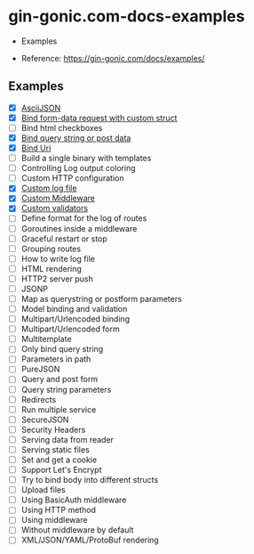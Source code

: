 # gin-gonic.com-docs-examples

- Examples

- Reference: https://gin-gonic.com/docs/examples/


## Examples

- [x] [AsciiJSON](https://github.com/thanhlt-1007/gin-gonic.com-docs-examples-ascii-json)
- [x] [Bind form-data request with custom struct](https://github.com/thanhlt-1007/gin-gonic.com-docs-examples-bind-form-data-request-with-custom-struct)
- [ ] Bind html checkboxes
- [x] [Bind query string or post data](https://github.com/thanhlt-1007/gin-gonic.com-docs-examples-bind-query-or-post)
- [x] [Bind Uri](https://github.com/thanhlt-1007/gin-gonic.com-docs-examples-bind-uri)
- [ ] Build a single binary with templates
- [ ] Controlling Log output coloring
- [ ] Custom HTTP configuration
- [x] [Custom log file](https://github.com/thanhlt-1007/gin-gonic.com-docs-examples-custom-log-format)
- [x] [Custom Middleware](https://github.com/thanhlt-1007/gin-gonic.com-docs-examples-custom-middleware)
- [x] [Custom validators](https://github.com/thanhlt-1007/gin-gonic.com-docs-examples-custom-validators)
- [ ] Define format for the log of routes
- [ ] Goroutines inside a middleware
- [ ] Graceful restart or stop
- [ ] Grouping routes
- [ ] How to write log file
- [ ] HTML rendering
- [ ] HTTP2 server push
- [ ] JSONP
- [ ] Map as querystring or postform parameters
- [ ] Model binding and validation
- [ ] Multipart/Urlencoded binding
- [ ] Multipart/Urlencoded form
- [ ] Multitemplate
- [ ] Only bind query string
- [ ] Parameters in path
- [ ] PureJSON
- [ ] Query and post form
- [ ] Query string parameters
- [ ] Redirects
- [ ] Run multiple service
- [ ] SecureJSON
- [ ] Security Headers
- [ ] Serving data from reader
- [ ] Serving static files
- [ ] Set and get a cookie
- [ ] Support Let's Encrypt
- [ ] Try to bind body into different structs
- [ ] Upload files
- [ ] Using BasicAuth middleware
- [ ] Using HTTP method
- [ ] Using middleware
- [ ] Without middleware by default
- [ ] XML/JSON/YAML/ProtoBuf rendering
